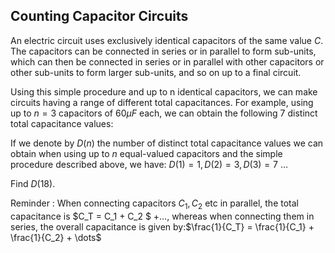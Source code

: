 ## Counting Capacitor Circuits

An electric circuit uses exclusively identical capacitors of the same value $C$.
The capacitors can be connected in series or in parallel to form sub-units, which can then be connected in series or in parallel with other capacitors or other sub-units to form larger sub-units, and so on up to a final circuit.

Using this simple procedure and up to n identical capacitors, we can make circuits having a range of different total capacitances. For example, using up to $n=3$ capacitors of $60\mu F$ each, we can obtain the following $7$ distinct total capacitance values:

If we denote by $D(n)$ the number of distinct total capacitance values we can obtain when using up to $n$ equal-valued capacitors and the simple procedure described above, we have: $D(1)=1, D(2)=3, D(3)=7$ …

Find $D(18)$.

Reminder : When connecting capacitors $C_1, C_2$ etc in parallel, the total capacitance is $C_T = C_1 + C_2 $ +…,
whereas when connecting them in series, the overall capacitance is given by:$\frac{1}{C_T} = \frac{1}{C_1} + \frac{1}{C_2} + \dots$

